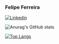 ### Felipe Ferreira



[![Linkedin](https://img.shields.io/badge/LinkedIn-0077B5?style=for-the-badge&logo=linkedin&logoColor=white)](https://www.linkedin.com/in/felipe-ferreira-612857209/)


![Anurag's GitHub stats](https://github-readme-stats.vercel.app/api?username=felipeferreira09&show_icons=true)


[![Top Langs](https://github-readme-stats.vercel.app/api/top-langs/?username=felipeferreira09)](https://github.com/felipeferreira09/github-readme-stats)




